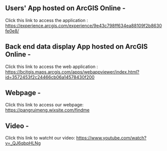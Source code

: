 ## Users' App hosted on ArcGIS Online - 
Click this link to access the application : https://experience.arcgis.com/experience/9e43c798ff634ea88109f2b8630fe0e8/

## Back end data display App hosted on ArcGIS Online - 
Click this link to access the web application : https://bcitgis.maps.arcgis.com/apps/webappviewer/index.html?id=3572453f2c24466cb06a14578430f200

## Webpage - 
Click this link to access our webpage: https://pangruimeng.wixsite.com/findme

## Video - 
Click this link to watcht our video: https://www.youtube.com/watch?v=_QJ6qbpHLNg

